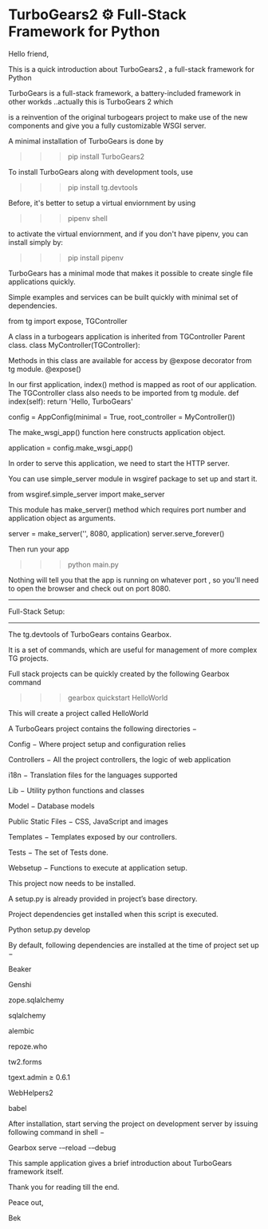 <h1> TurboGears2 ⚙️ Full-Stack Framework for Python </h1> 

Hello friend,

This is a quick introduction about TurboGears2 , a full-stack framework for Python


TurboGears is a full-stack framework, a battery-included framework in other workds ..actually this is TurboGears 2 which

is a reinvention of the original turbogears project to make use of the new components and give you a fully customizable WSGI server.

A minimal installation of TurboGears is done by 

>>> pip install TurboGears2

To install TurboGears along with development tools, use 
>>> pip install tg.devtools

Before, it's better to setup a virtual enviornment by using 

>>> pipenv shell

to activate the virtual enviornment, and if you don't have pipenv, you can install simply by:

>>> pip install pipenv

TurboGears has a minimal mode that makes it possible to create single file applications quickly. 

Simple examples and services can be built quickly with minimal set of dependencies.

from tg import expose, TGController

A class in a turbogears application is inherited from TGController Parent class.
class MyController(TGController):

Methods in this class are available for access by @expose decorator from tg module.
   @expose()

In our first application, index() method is mapped as root of our application. The TGController class also needs to be imported from tg module.
   def index(self):
      return 'Hello, TurboGears'

config = AppConfig(minimal = True, root_controller = MyController())

The make_wsgi_app() function here constructs application object.

application = config.make_wsgi_app()

In order to serve this application, we  need to start the HTTP server. 

You can use simple_server module in wsgiref package to set up and start it.  

from wsgiref.simple_server import make_server

This module has make_server() method which requires port number and application object as arguments.

server = make_server('', 8080, application)
server.serve_forever()
      
 Then run your app 
 >>> python main.py 
 
 Nothing will tell you that the app is running on whatever port , so you'll need to open the browser and check out on port 8080.
 
 
*****************
Full-Stack Setup:
*****************
The tg.devtools of TurboGears contains Gearbox. 

It is a set of commands, which are useful for management of more complex TG projects.

Full stack projects can be quickly created by the following Gearbox command 

>>> gearbox quickstart HelloWorld

This will create a project called HelloWorld

A TurboGears project contains the following directories −

Config − Where project setup and configuration relies

Controllers − All the project controllers, the logic of web application

i18n − Translation files for the languages supported

Lib − Utility python functions and classes

Model − Database models

Public Static Files − CSS, JavaScript and images

Templates − Templates exposed by our controllers.

Tests − The set of Tests done.

Websetup − Functions to execute at application setup.

This project now needs to be installed. 

A setup.py is already provided in project’s base directory. 

Project dependencies get installed when this script is executed.

Python setup.py develop

By default, following dependencies are installed at the time of project set up −

Beaker

Genshi

zope.sqlalchemy

sqlalchemy

alembic

repoze.who

tw2.forms

tgext.admin ≥ 0.6.1

WebHelpers2

babel

After installation, start serving the project on development server by issuing following command in shell −

Gearbox serve -–reload -–debug

This sample application gives a brief introduction about TurboGears framework itself.

Thank you for reading till the end.

Peace out, 

Bek 
